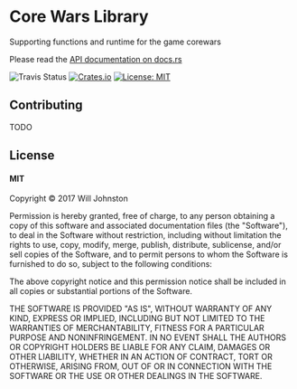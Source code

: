 # Core Wars Library
Supporting functions and runtime for the game corewars

Please read the [API documentation on docs.rs](https://docs.rs/libcw)

![Travis Status](https://travis-ci.org/wbjohnston/libcw.svg?branch=master)
[![Crates.io](https://img.shields.io/crates/v/libcw.svg)](https://crates.io/crates/libcw)
[![License: MIT](https://img.shields.io/badge/License-MIT-yellow.svg)](https://opensource.org/licenses/MIT)

## Contributing
TODO


## License
#### MIT
Copyright © 2017 Will Johnston

Permission is hereby granted, free of charge, to any person obtaining
a copy of this software and associated documentation files (the "Software"),
to deal in the Software without restriction, including without limitation
the rights to use, copy, modify, merge, publish, distribute, sublicense,
and/or sell copies of the Software, and to permit persons to whom the
Software is furnished to do so, subject to the following conditions:

The above copyright notice and this permission notice shall be included
in all copies or substantial portions of the Software.

THE SOFTWARE IS PROVIDED "AS IS", WITHOUT WARRANTY OF ANY KIND,
EXPRESS OR IMPLIED, INCLUDING BUT NOT LIMITED TO THE WARRANTIES
OF MERCHANTABILITY, FITNESS FOR A PARTICULAR PURPOSE AND NONINFRINGEMENT.
IN NO EVENT SHALL THE AUTHORS OR COPYRIGHT HOLDERS BE LIABLE FOR ANY CLAIM,
DAMAGES OR OTHER LIABILITY, WHETHER IN AN ACTION OF CONTRACT,
TORT OR OTHERWISE, ARISING FROM, OUT OF OR IN CONNECTION WITH THE SOFTWARE
OR THE USE OR OTHER DEALINGS IN THE SOFTWARE.

